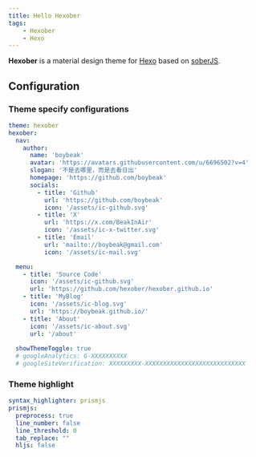 ```yaml
---
title: Hello Hexober
tags:
    - Hexober
    - Hexo
---
```


**Hexober** is a material design theme for [Hexo](https://hexo.io/) based on [soberJS](https://soberjs.com/).

<!-- more -->

## Configuration

### Theme specify configurations
```yml
theme: hexober
hexober:
  nav:
    author:
      name: 'boybeak'
      avatar: 'https://avatars.githubusercontent.com/u/6696502?v=4'
      slogan: '不是去哪里，而是去看日出'
      homepage: 'https://github.com/boybeak'
      socials:
        - title: 'Github'
          url: 'https://github.com/boybeak'
          icon: '/assets/ic-github.svg'
        - title: 'X'
          url: 'https://x.com/BeakInAir'
          icon: '/assets/ic-x-twitter.svg'
        - title: 'Email'
          url: 'mailto://boybeak@gmail.com'
          icon: '/assets/ic-mail.svg'

  menu:
    - title: 'Source Code'
      icon: '/assets/ic-github.svg'
      url: 'https://github.com/hexober/hexober.github.io'
    - title: 'MyBlog'
      icon: '/assets/ic-blog.svg'
      url: 'https://boybeak.github.io/'
    - title: 'About'
      icon: '/assets/ic-about.svg'
      url: '/about'
      
  showThemeToggle: true
  # googleAnalytics: G-XXXXXXXXXX
  # googleSiteVerification: XXXXXXXXX-XXXXXXXXXXXXXXXXXXXXXXXXXXXX
```

### Theme highlight
```yml
syntax_highlighter: prismjs
prismjs:
  preprocess: true
  line_number: false
  line_threshold: 0
  tab_replace: ""
  hljs: false
```